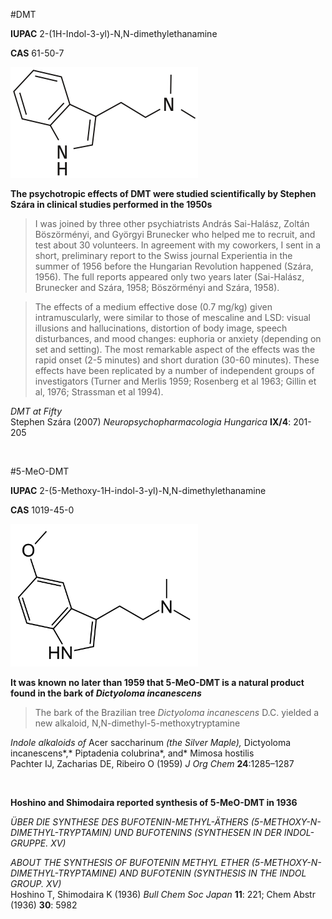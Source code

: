 #DMT

**IUPAC** 2-(1H-Indol-3-yl)-N,N-dimethylethanamine

**CAS** 61-50-7

![DMT structure](./images/DMT.png)

**The psychotropic effects of DMT were studied scientifically by Stephen Szára in clinical studies performed in the 1950s**

>I was joined by three other psychiatrists András Sai-Halász, Zoltán Böszörményi, and Györgyi Brunecker who helped me to recruit, and test
about 30 volunteers. In agreement with my coworkers, I sent in a short, preliminary report to the Swiss journal Experientia in the summer of 1956
before the Hungarian Revolution happened (Szára, 1956). The full reports appeared only two years later (Sai-Halász, Brunecker and Szára, 1958; Böszörményi and Szára, 1958).

>The effects of a medium effective dose (0.7 mg/kg) given  intramuscularly, were similar to those of mescaline and LSD: visual illusions and hallucinations, distortion of body image, speech disturbances, and mood changes: euphoria or anxiety (depending on set
and setting). The most remarkable aspect of the effects was the rapid onset (2-5 minutes) and short duration (30-60 minutes). These effects have been replicated by a number of independent groups of investigators (Turner and Merlis 1959; Rosenberg et al 1963; Gillin et al, 1976; Strassman et al 1994).

*DMT at Fifty*  
Stephen Szára (2007) *Neuropsychopharmacologia Hungarica* **IX/4**: 201-205

&nbsp;

#5-MeO-DMT

**IUPAC** 2-(5-Methoxy-1H-indol-3-yl)-N,N-dimethylethanamine

**CAS** 1019-45-0

![5-MeO-DMT structure](./images/5-MeO-DMT.png)

**It was known no later than 1959 that 5-MeO-DMT is a natural product found in the bark of *Dictyoloma incanescens***

>The bark of the Brazilian tree *Dictyoloma incanescens* D.C. yielded a new alkaloid, N,N-dimethyl-5-methoxytryptamine

*Indole alkaloids of* Acer saccharinum *(the Silver Maple),* Dictyoloma incanescens*,* Piptadenia colubrina*, and* Mimosa hostilis  
Pachter IJ, Zacharias DE, Ribeiro O (1959) *J Org Chem*  **24**:1285–1287

&nbsp;

**Hoshino and Shimodaira reported synthesis of 5-MeO-DMT in 1936**

*ÜBER DIE SYNTHESE DES BUFOTENIN-METHYL-ÄTHERS (5-METHOXY-N-DIMETHYL-TRYPTAMIN) UND BUFOTENINS (SYNTHESEN IN DER INDOL-GRUPPE. XV)*  

*ABOUT THE SYNTHESIS OF BUFOTENIN METHYL ETHER (5-METHOXY-N-DIMETHYL-TRYPTAMINE) AND BUFOTENIN (SYNTHESIS IN THE INDOL GROUP. XV)*  
Hoshino T, Shimodaira K (1936) *Bull Chem Soc Japan* **11**: 221; Chem Abstr (1936) **30**: 5982



